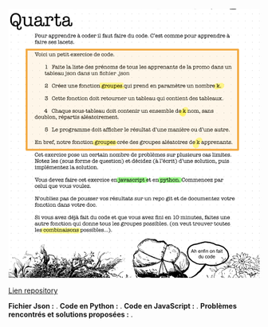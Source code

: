 ![quarta exericse](quarta.png)

[Lien repository ](https://github.com/elhayanich/prairie_quarta)

**Fichier Json :**
. 
**Code en Python :**
.
**Code en JavaScript :** 
.
**Problèmes rencontrés et solutions proposées :** 
.
